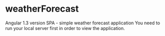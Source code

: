 # weatherForecast
Angular 1.3 version SPA -  simple weather forecast application
You need to run your local server first in order to view the application.


